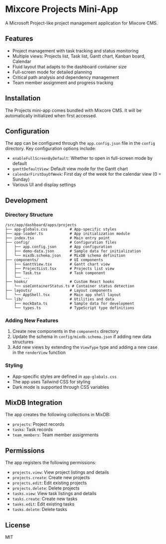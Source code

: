 # Mixcore Projects Mini-App

A Microsoft Project-like project management application for Mixcore CMS.

## Features

- Project management with task tracking and status monitoring
- Multiple views: Projects list, Task list, Gantt chart, Kanban board, Calendar
- Fluid layout that adapts to the dashboard container size
- Full-screen mode for detailed planning
- Critical path analysis and dependency management
- Team member assignment and progress tracking

## Installation

The Projects mini-app comes bundled with Mixcore CMS. It will be automatically initialized when first accessed.

## Configuration

The app can be configured through the `app.config.json` file in the `config` directory. Key configuration options include:

- `enableFullScreenByDefault`: Whether to open in full-screen mode by default
- `ganttDefaultView`: Default view mode for the Gantt chart
- `calendarFirstDayOfWeek`: First day of the week for the calendar view (0 = Sunday)
- Various UI and display settings

## Development

### Directory Structure

```
/src/app/dashboard/apps/projects
├── app-globals.css          # App-specific styles
├── app-loader.ts            # App initialization module
├── index.tsx                # Main entry point
├── config/                  # Configuration files
│   ├── app.config.json      # App configuration
│   ├── demo-data.json       # Sample data for initialization
│   └── mixdb.schema.json    # MixDB schema definition
├── components/              # UI components
│   ├── GanttView.tsx        # Gantt chart view
│   ├── ProjectList.tsx      # Projects list view
│   ├── Task.tsx             # Task component
│   └── ...
├── hooks/                   # Custom React hooks
│   └── useContainerStatus.ts # Container status detection
├── layouts/                 # Layout components
│   └── AppShell.tsx         # Main app shell layout
└── lib/                     # Utilities and data
    ├── mockData.ts          # Sample data for development
    └── types.ts             # TypeScript type definitions
```

### Adding New Features

1. Create new components in the `components` directory
2. Update the schema in `config/mixdb.schema.json` if adding new data structures
3. Add new views by extending the `ViewType` type and adding a new case in the `renderView` function

### Styling

- App-specific styles are defined in `app-globals.css`
- The app uses Tailwind CSS for styling
- Dark mode is supported through CSS variables

## MixDB Integration

The app creates the following collections in MixDB:

- `projects`: Project records
- `tasks`: Task records
- `team_members`: Team member assignments

## Permissions

The app registers the following permissions:

- `projects.view`: View project listings and details
- `projects.create`: Create new projects
- `projects.edit`: Edit existing projects
- `projects.delete`: Delete projects
- `tasks.view`: View task listings and details
- `tasks.create`: Create new tasks
- `tasks.edit`: Edit existing tasks
- `tasks.delete`: Delete tasks

## License

MIT 